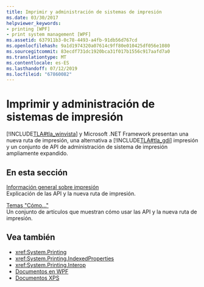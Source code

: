 ```yaml
---
title: Imprimir y administración de sistemas de impresión
ms.date: 03/30/2017
helpviewer_keywords:
- printing [WPF]
- print system management [WPF]
ms.assetid: 637911b3-0c78-4493-a4fb-91db56d767cd
ms.openlocfilehash: 9a1d1974320a07614c9ff80e010425df056e1080
ms.sourcegitcommit: 83ecdf731dc1920bca31f017b1556c917aafd7a0
ms.translationtype: MT
ms.contentlocale: es-ES
ms.lasthandoff: 07/12/2019
ms.locfileid: "67860082"
---
```

# <a name="printing-and-print-system-management"></a>Imprimir y administración de sistemas de impresión
[!INCLUDE[TLA#tla_winvista](../../../../includes/tlasharptla-winvista-md.md)] y Microsoft .NET Framework presentan una nueva ruta de impresión, una alternativa a [!INCLUDE[TLA#tla_gdi](../../../../includes/tlasharptla-gdi-md.md)] impresión y un conjunto de API de administración de sistema de impresión ampliamente expandido.  
  
## <a name="in-this-section"></a>En esta sección  
 [Información general sobre impresión](printing-overview.md)  
 Explicación de las API y la nueva ruta de impresión.  
  
 [Temas "Cómo..."](printing-how-to-topics.md)  
 Un conjunto de artículos que muestran cómo usar las API y la nueva ruta de impresión.  
  
## <a name="see-also"></a>Vea también

- <xref:System.Printing>
- <xref:System.Printing.IndexedProperties>
- <xref:System.Printing.Interop>
- [Documentos en WPF](documents-in-wpf.md)
- [Documentos XPS](/windows/desktop/printdocs/documents)
